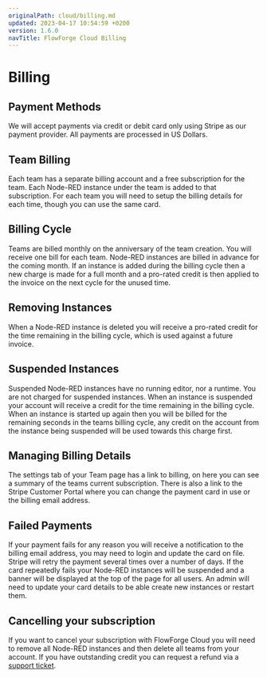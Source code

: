 ```yaml
---
originalPath: cloud/billing.md
updated: 2023-04-17 10:54:59 +0200
version: 1.6.0
navTitle: FlowForge Cloud Billing
---
```


# Billing

## Payment Methods 

We will accept payments via credit or debit card only using Stripe as our payment
provider. All payments are processed in US Dollars.

## Team Billing

Each team has a separate billing account and a free subscription for the team. Each Node-RED instance under the team is added to that subscription.
For each team you will need to setup the billing details for each time, though you can use the same card.

## Billing Cycle

Teams are billed monthly on the anniversary of the team creation. You will receive one bill for each team. Node-RED instances are billed in advance for the coming month. If an instance is added during the billing cycle then a new charge is made for a full month and a pro-rated credit is then applied to the invoice on the next cycle for the unused time.

## Removing Instances

When a Node-RED instance is deleted you will receive a pro-rated credit for the time remaining in the billing cycle, which is used against a future invoice.

## Suspended Instances

Suspended Node-RED instances have no running editor, nor a runtime. You are not charged for suspended instances.
When an instance is suspended your account will receive a credit for the time remaining in the billing cycle.
When an instance is started up again then you will be billed for the remaining seconds in the teams billing cycle, any credit on the account from the instance being suspended will be used towards this charge first.

## Managing Billing Details

The settings tab of your Team page has a link to billing, on here you can see a summary of the teams current subscription.
There is also a link to the Stripe Customer Portal where you can change the payment card in use or the billing email address.

## Failed Payments

If your payment fails for any reason you will receive a notification to the billing email address, you may need to login and update the card on file. 
Stripe will retry the payment several times over a number of days. If the card repeatedly fails your Node-RED instances will be suspended and a banner will be displayed at the top of the page for all users. An admin will need to update your card details to be able create new instances or restart them.

## Cancelling your subscription

If you want to cancel your subscription with FlowForge Cloud you will need to remove all Node-RED instances and then delete all teams from your account. If you have outstanding credit you can request a refund via a [support ticket](https://flowforge.com/contact-us/).
